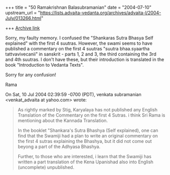 +++
title = "50 Ramakrishnan Balasubramanian"
date = "2004-07-10"
upstream_url = "https://lists.advaita-vedanta.org/archives/advaita-l/2004-July/013266.html"

+++
[Archive link](https://lists.advaita-vedanta.org/archives/advaita-l/2004-July/013266.html)

Sorry, my faulty memory. I confused the "Shankaras Sutra Bhasya Self
explained" with the first 4 suutras. However, the swami seems to have
published a commentary on the first 4 suutras "suutra bhaa.syaartha
tattvavivecanii" in sanskrit - parts 1, 2 and 3, the third containing
the 3rd and 4th suutras. I don't have these, but their introduction is
translated in the book "Introduction to Vedanta Texts".

Sorry for any confusion!

Rama

On Sat, 10 Jul 2004 02:39:59 -0700 (PDT), venkata subramanian
<venkat_advaita at yahoo.com> wrote:
> As rightly marked by Stig, Karyalaya has not published any English Translation of the Commentary on the first 4 Sutras.  i think Sri Rama is mentioning about the Kannada Translation.
> 
> In the booklet "Shankara's Sutra Bhashya (Self explained), one can find that the Swamiji had a plan to write an original commentary on the first 4 sutras explaining the Bhashya, but it did not come out beyong a part of the Adhyasa Bhashya.
> 
> Further, to those who are interested, i learn that the Swamiji has written a part translation of the Kena Upanishad also into English (uncomplete) unpublished.

